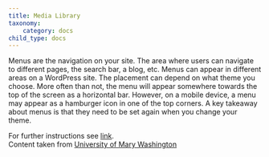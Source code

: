```yaml
---
title: Media Library
taxonomy:
    category: docs
child_type: docs
---
```

Menus are the navigation on your site. The area where users can navigate to different pages, the search bar, a blog, etc. Menus can appear in different areas on a WordPress site. The placement can depend on what theme you choose. More often than not, the menu will appear somewhere towards the top of the screen as a horizontal bar. However, on a mobile device, a menu may appear as a hamburger icon in one of the top corners. A key takeaway about menus is that they need to be set again when you change your theme.

For further instructions see [link](http://umw.domains/wordpress-basics/#media).\
Content taken from [University of Mary Washington](http://umw.domains/wordpress-basics/)
